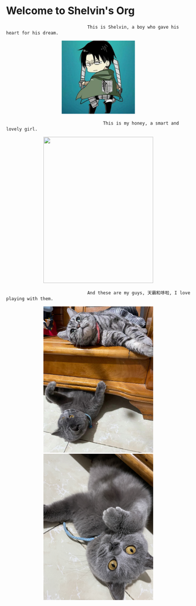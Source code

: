 # Welcome to Shelvin's Org
                                   This is Shelvin, a boy who gave his heart for his dream.

<div align=center><img width="200" height="200" src="https://github.com/gtb-2022-ning-xuewen/gtb-2022-ning-xuewen/blob/main/%E5%BE%AE%E4%BF%A1%E5%9B%BE%E7%89%87_20220119104557.jpg"/></div>



                                         This is my honey, a smart and lovely girl.

<div align=center><img width="300" height="400" src="https://github.com/gtb-2022-ning-xuewen/gtb-2022-ning-xuewen/blob/main/honey.jpg"/></div>

                                   And these are my guys, 天霸和哆啦, I love playing with them.

<div align=center><img width="300" height="400" src="https://github.com/gtb-2022-ning-xuewen/gtb-2022-ning-xuewen/blob/main/duola%20and%20tianba.jpg"/></div>

<div align=center><img width="300" height="400" src="https://github.com/gtb-2022-ning-xuewen/gtb-2022-ning-xuewen/blob/main/duola.jpg"/></div>


